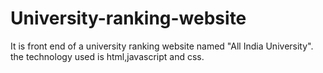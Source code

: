 # University-ranking-website
It is front end of a university ranking website named "All India University". the technology used is html,javascript and css.

